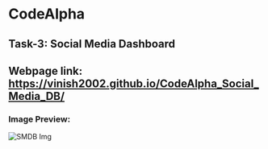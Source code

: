 # CodeAlpha
## Task-3: Social Media Dashboard
## Webpage link: https://vinish2002.github.io/CodeAlpha_Social_Media_DB/
### Image Preview:
![SMDB Img](https://github.com/vinish2002/CodeAlpha_Social_Media_DB/assets/93365433/75b8e404-1b26-44ee-81e2-8cf261d3cc6a)
